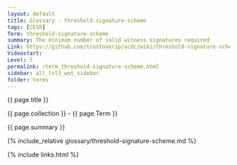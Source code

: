```yaml
---
layout: default
title: Glossary - threshold-signature-scheme
tags: [CESR]
Term: threshold-signature-scheme
summary: The minimum number of valid witness signatures required
Link: https://github.com/trustoverip/acdc/wiki/threshold-signature-scheme
Videostart: 
Level: 7
permalink: /term_threshold-signature-scheme.html
sidebar: all_lvl3_wot_sidebar
folder: terms
---
```


{{ page.title }}

{{ page.collection }} - {{ page.Term }}

   {{ page.summary }}

{% include_relative glossary/threshold-signature-scheme.md %}

 {% include links.html %} 
